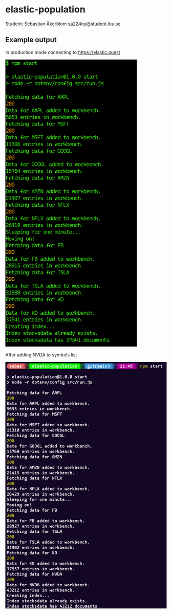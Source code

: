 # elastic-population

Student: Sebastian Åkerblom <sa224ny@student.lnu.se>

## Example output

In production mode connecting to <https://elastic.quest>

![Example output](./img/example-output.png)

After adding NVDA to symbols list

![Example output after adding nvda](./img/efter-nvda.png)
